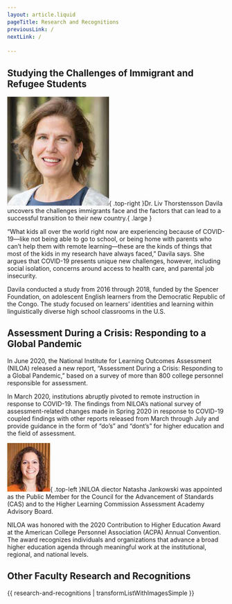 ```yaml
---
layout: article.liquid
pageTitle: Research and Recognitions
previousLink: /
nextLink: /

---
```

## Studying the Challenges of Immigrant and Refugee Students

![Dr. Liv Thorstensson Davila](/img/faculty/liv-thorstensson-davila.png){ .top-right }Dr. Liv Thorstensson Davila uncovers the challenges immigrants face and the factors that can lead to a successful transition to their new country.{ .large }

“What kids all over the world right now are experiencing because of COVID-19—like not being able to go to school, or being home with parents who can’t help them with remote learning—these are the kinds of things that most of the kids in my research have always faced,” Davila says. She argues that COVID-19 presents unique new challenges, however, including social isolation, concerns around access to health care, and parental job insecurity. 

Davila conducted a study from 2016 through 2018, funded by the Spencer Foundation, on adolescent English learners from the Democratic Republic of the Congo. The study focused on learners’ identities and learning within linguistically diverse high school classrooms in the U.S.

## Assessment During a Crisis: Responding to a Global Pandemic

In June 2020, the National Institute for Learning Outcomes Assessment (NILOA) released a new report, “Assessment During a Crisis: Responding to a Global Pandemic,” based on a survey of more than 800 college personnel responsible for assessment.

In March 2020, institutions abruptly pivoted to remote instruction in response to COVID-19. The findings from NILOA’s national survey of assessment-related changes made in Spring 2020 in response to COVID-19 coupled findings with other reports released from March through July and provide guidance in the form of “do’s” and “dont’s” for higher education and the field of assessment.

![Natasha Jankowski](/img/faculty/natasha-jankowski.png){ .top-left }NILOA diector Natasha Jankowski was appointed as the Public Member for the Council for the Advancement of Standards (CAS) and to the Higher Learning Commission Assessment Academy Advisory Board.

NILOA was honored with the 2020 Contribution to Higher Education Award at the American College Personnel Association (ACPA) Annual Convention. The award recognizes individuals  and organizations that advance a broad higher education agenda through meaningful work at the institutional, regional, and national levels. 

## Other Faculty Research and Recognitions

{{ research-and-recognitions | transformListWithImagesSimple }}